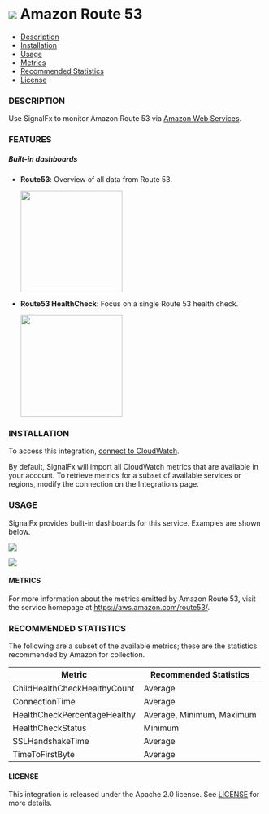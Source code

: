 # ![](./img/integration_awsroute53.png) Amazon Route 53

- [Description](#description)
- [Installation](#installation)
- [Usage](#usage)
- [Metrics](#metrics)
- [Recommended Statistics](#recommended-statistics)
- [License](#license)

### DESCRIPTION

Use SignalFx to monitor Amazon Route 53 via [Amazon Web Services](https://github.com/signalfx/integrations/tree/master/aws)[](sfx_link:aws).

### FEATURES

##### Built-in dashboards

- **Route53**: Overview of all data from Route 53.

  [<img src='./img/dashboard_route53.png' width=200px>](./img/dashboard_route53.png)

- **Route53 HealthCheck**: Focus on a single Route 53 health check.

  [<img src='./img/dashboard_route53_healthcheck.png' width=200px>](./img/dashboard_route53_healthcheck.png)

### INSTALLATION

To access this integration, [connect to CloudWatch](https://github.com/signalfx/integrations/tree/master/aws)[](sfx_link:aws).

By default, SignalFx will import all CloudWatch metrics that are available in your account. To retrieve metrics for a subset of available services or regions, modify the connection on the Integrations page.

### USAGE

SignalFx provides built-in dashboards for this service. Examples are shown below.

![](./img/dashboard_route53.png)

![](./img/dashboard_route53_healthcheck.png)

#### METRICS

For more information about the metrics emitted by Amazon Route 53, visit the service homepage at <a target="_blank" href="https://aws.amazon.com/route53/">https://aws.amazon.com/route53/</a>.

<!--- METRICS --->
### RECOMMENDED STATISTICS

The following are a subset of the available metrics; these are the statistics recommended by Amazon for collection.

| Metric                       | Recommended Statistics    |
| ---------------------------- | ------------------------- |
| ChildHealthCheckHealthyCount | Average                   |
| ConnectionTime               | Average                   |
| HealthCheckPercentageHealthy | Average, Minimum, Maximum |
| HealthCheckStatus            | Minimum                   |
| SSLHandshakeTime             | Average                   |
| TimeToFirstByte              | Average                   |


#### LICENSE

This integration is released under the Apache 2.0 license. See [LICENSE](./LICENSE) for more details.
